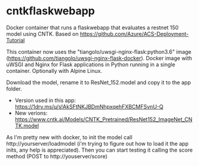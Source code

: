 # cntkflaskwebapp

Docker container that runs a flaskwebapp that evaluates a restnet 150 model using CNTK. Based on https://github.com/Azure/ACS-Deployment-Tutorial

This container now uses the "tiangolo/uwsgi-nginx-flask:python3.6" image (https://github.com/tiangolo/uwsgi-nginx-flask-docker). Docker image with uWSGI and Nginx for Flask applications in Python running in a single container. Optionally with Alpine Linux.

Download the model, rename it to ResNet_152.model and copy it to the app folder. 
- Version used in this app: https://1drv.ms/u/s!AkSFtNKJBDmNhpxqehFXBCMFSvnU-Q 
- New verions: https://www.cntk.ai/Models/CNTK_Pretrained/ResNet152_ImageNet_CNTK.model

As I'm pretty new with docker, to init the model call http://yourserver/loadmodel (i'm trying to figure out how to load it the app inits, any help is appreciated). Then you can start testing it calling the score method (POST to http://youserver/score)
